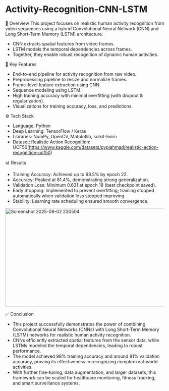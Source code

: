# Activity-Recognition-CNN-LSTM

🚀 Overview
This project focuses on realistic human activity recognition from video sequences using a hybrid Convolutional Neural Network (CNN) and Long Short-Term Memory (LSTM) architecture.

- CNN extracts spatial features from video frames.
- LSTM models the temporal dependencies across frames.
- Together, they enable robust recognition of dynamic human activities.

🧠 Key Features
- End-to-end pipeline for activity recognition from raw video.
- Preprocessing pipeline to resize and normalize frames.
- Frame-level feature extraction using CNN.
- Sequence modeling using LSTM.
- High training accuracy with minimal overfitting (with dropout & regularization).
- Visualizations for training accuracy, loss, and predictions.

⚙️ Tech Stack

- Language: Python 
- Deep Learning: TensorFlow / Keras
- Libraries: NumPy, OpenCV, Matplotlib, scikit-learn
- Dataset: Realistic Action Recognition: UCF50(https://www.kaggle.com/datasets/pypiahmad/realistic-action-recognition-ucf50)


📊 Results

- Training Accuracy: Achieved up to 98.5% by epoch 22.
-  Accuracy: Peaked at 81.4%, demonstrating strong generalization.
- Validation Loss: Minimum 0.631 at epoch 18 (best checkpoint saved).
- Early Stopping: Implemented to prevent overfitting; training stopped automatically when validation loss stopped improving.
- Stability: Learning rate scheduling ensured smooth convergence.

<img width="1048" height="313" alt="Screenshot 2025-09-02 230504" src="https://github.com/user-attachments/assets/b5991287-4c6e-485a-a47b-60255550e30c" />

✅ Conclusion

- This project successfully demonstrates the power of combining Convolutional Neural Networks (CNNs) with Long Short-Term Memory (LSTM) networks for realistic human activity recognition.
- CNNs efficiently extracted spatial features from the sensor data, while LSTMs modeled the temporal dependencies, leading to robust performance.
- The model achieved 98% training accuracy and around 81% validation accuracy, proving its effectiveness in recognizing complex real-world activities.
- With further fine-tuning, data augmentation, and larger datasets, this framework can be scaled for healthcare monitoring, fitness tracking, and smart surveillance systems.

